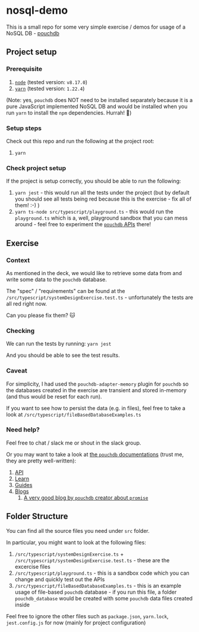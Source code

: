 # nosql-demo
This is a small repo for some very simple exercise / demos for usage of a NoSQL DB - [pouchdb](https://pouchdb.com/)

## Project setup

### Prerequisite
1. [`node`](https://nodejs.org/en/) (tested version: `v8.17.0`) 
2. [`yarn`](https://yarnpkg.com/getting-started/install) (tested version: `1.22.4`)

(Note: yes, `pouchdb` does NOT need to be installed separately because it is a pure JavaScript implemented NoSQL DB and would be installed when you run `yarn` to install the `npm` dependencies. Hurrah! 🎉)  

### Setup steps
Check out this repo and run the following at the project root:
1. `yarn`

### Check project setup
If the project is setup correctly, you should be able to run the following:
1. `yarn jest` - this would run all the tests under the project (but by default you should see all tests being red because this is the exercise - fix all of them! :-) ) 
2. `yarn ts-node src/typescript/playground.ts` - this would run the `playground.ts` which is a, well, playground sandbox that you can mess around - feel free to experiment the [`pouchdb` APIs](https://pouchdb.com/api.html) there!

## Exercise

### Context
As mentioned in the deck, we would like to retrieve some data from and write some data to the `pouchdb` database.

The "spec" / "requirements" can be found at the `/src/typescript/systemDesignExercise.test.ts` - unfortunately the tests are all red right now. 

Can you please fix them? 🐱

### Checking
We can run the tests by running: `yarn jest`

And you should be able to see the test results. 

### Caveat

For simplicity, I had used the `pouchdb-adapter-memory` plugin for `pouchdb` so the databases created in the exercise are transient and stored in-memory (and thus would be reset for each run).

If you want to see how to persist the data (e.g. in files), feel free to take a look at `/src/typescript/fileBasedDatabaseExamples.ts`

### Need help?
Feel free to chat / slack me or shout in the slack group.

Or you may want to take a look at [the `pouchdb` documentations](https://pouchdb.com/) (trust me, they are pretty well-written):
1. [API](https://pouchdb.com/api.html)
2. [Learn](https://pouchdb.com/learn.html)
3. [Guides](https://pouchdb.com/guides/)
4. [Blogs](https://pouchdb.com/blog/)
    1. [A very good blog by `pouchdb` creator about `promise`](https://pouchdb.com/2015/05/18/we-have-a-problem-with-promises.html)

## Folder Structure
You can find all the source files you need under `src` folder.

In particular, you might want to look at the following files:
 1. `/src/typescript/systemDesignExercise.ts` + `/src/typescript/systemDesignExercise.test.ts` - these are the excercise files
 2. `/src/typescript/playground.ts` - this is a sandbox code which you can change and quickly test out the APIs
 3. `/src/typescript/fileBasedDatabaseExamples.ts` - this is an example usage of file-based `pouchdb` database - if you run this file, a folder `pouchdb_database` would be created with some `pouchdb` data files created inside

Feel free to ignore the other files such as `package.json`, `yarn.lock`, `jest.config.js` for now (mainly for project configuration)
